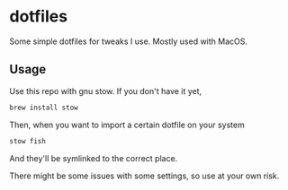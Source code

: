 # dotfiles

Some simple dotfiles for tweaks I use. Mostly used with MacOS.

## Usage

Use this repo with gnu stow. If you don't have it yet,

```bash
brew install stow
```

Then, when you want to import a certain dotfile on your system

```bash
stow fish
```

And they'll be symlinked to the correct place.

There might be some issues with some settings, so use at your own risk.
